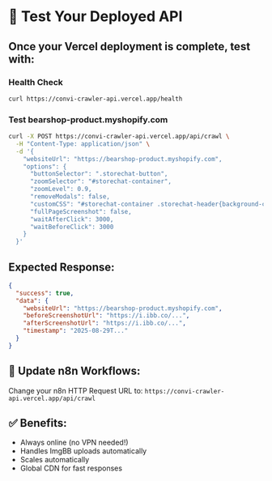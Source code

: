 # 🧪 Test Your Deployed API

## Once your Vercel deployment is complete, test with:

### Health Check
```bash
curl https://convi-crawler-api.vercel.app/health
```

### Test bearshop-product.myshopify.com
```bash
curl -X POST https://convi-crawler-api.vercel.app/api/crawl \
  -H "Content-Type: application/json" \
  -d '{
    "websiteUrl": "https://bearshop-product.myshopify.com",
    "options": {
      "buttonSelector": ".storechat-button",
      "zoomSelector": "#storechat-container",
      "zoomLevel": 0.9,
      "removeModals": false,
      "customCSS": "#storechat-container .storechat-header{background-color: #FF0000 !important;}",
      "fullPageScreenshot": false,
      "waitAfterClick": 3000,
      "waitBeforeClick": 3000
    }
  }'
```

## Expected Response:
```json
{
  "success": true,
  "data": {
    "websiteUrl": "https://bearshop-product.myshopify.com",
    "beforeScreenshotUrl": "https://i.ibb.co/...",
    "afterScreenshotUrl": "https://i.ibb.co/...",
    "timestamp": "2025-08-29T..."
  }
}
```

## 📱 Update n8n Workflows:
Change your n8n HTTP Request URL to:
`https://convi-crawler-api.vercel.app/api/crawl`

## ✅ Benefits:
- Always online (no VPN needed!)
- Handles ImgBB uploads automatically
- Scales automatically
- Global CDN for fast responses
